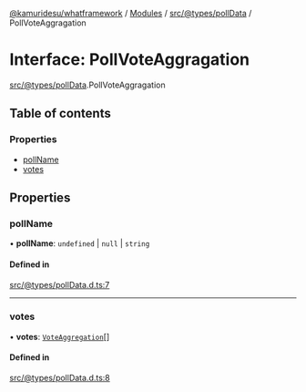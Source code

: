 [@kamuridesu/whatframework](../README.md) / [Modules](../modules.md) / [src/@types/pollData](../modules/src__types_pollData.md) / PollVoteAggragation

# Interface: PollVoteAggragation

[src/@types/pollData](../modules/src__types_pollData.md).PollVoteAggragation

## Table of contents

### Properties

- [pollName](src__types_pollData.PollVoteAggragation.md#pollname)
- [votes](src__types_pollData.PollVoteAggragation.md#votes)

## Properties

### pollName

• **pollName**: `undefined` \| ``null`` \| `string`

#### Defined in

[src/@types/pollData.d.ts:7](https://github.com/kamuridesu/WhatFramework/blob/9b80f30/src/@types/pollData.d.ts#L7)

___

### votes

• **votes**: [`VoteAggregation`](src__types_pollData.VoteAggregation.md)[]

#### Defined in

[src/@types/pollData.d.ts:8](https://github.com/kamuridesu/WhatFramework/blob/9b80f30/src/@types/pollData.d.ts#L8)
